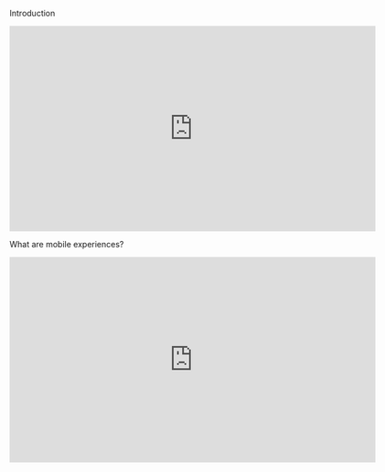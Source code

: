 Introduction

<iframe width="640" height="360" src="http://www.youtube.com/embed/rFbaiCC-nCU?rel=0" frameborder="0" allowfullscreen></iframe>

What are mobile experiences?

<iframe width="640" height="360" src="http://www.youtube.com/embed/QcqloCheVi4?rel=0" frameborder="0" allowfullscreen></iframe>

